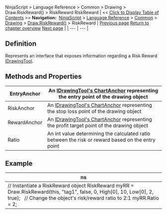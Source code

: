 ﻿
NinjaScript > Language Reference > Common > Drawing > Draw.RiskReward() > RiskReward
RiskReward
| << [Click to Display Table of Contents](riskreward.md) >> **Navigation:**     [NinjaScript](ninjascript-1.md) > [Language Reference](language_reference_wip-1.md) > [Common](common-1.md) > [Drawing](drawing-1.md) > [Draw.RiskReward()](draw_riskreward-1.md) > RiskReward | [Previous page](draw_riskreward-1.md) [Return to chapter overview](draw_riskreward-1.md) [Next page](draw_ruler-1.md) |
| --- | --- |
## Definition
Represents an interface that exposes information regarding a Risk Reward [IDrawingTool](idrawingtool-1.md).
 
## Methods and Properties
| EntryAnchor | An [IDrawingTool's ChartAnchor](idrawingtool-1.htm#chartanchor) representing the entry point of the drawing object |
| --- | --- |
| RiskAnchor | An [IDrawingTool's ChartAnchor](idrawingtool-1.htm#chartanchor) representing the stop loss point of the drawing object |
| RewardAnchor | An [IDrawingTool's ChartAnchor](idrawingtool-1.htm#chartanchor) representing the profit target point of the drawing object |
| Ratio | An int value determining the calculated ratio between the risk or reward based on the entry point |

## 
## 
## Example
| ns |
| --- |
| // Instantiate a RiskReward object RiskReward myRR = Draw.RiskReward(this, "tag1", false, 0, High[0], 10, Low[0], 2, true);   // Change the object's risk/reward ratio to 2:1 myRR.Ratio = 2; |
